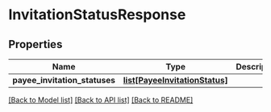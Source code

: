 # InvitationStatusResponse

## Properties
Name | Type | Description | Notes
------------ | ------------- | ------------- | -------------
**payee_invitation_statuses** | [**list[PayeeInvitationStatus]**](PayeeInvitationStatus.md) |  | 

[[Back to Model list]](../README.md#documentation-for-models) [[Back to API list]](../README.md#documentation-for-api-endpoints) [[Back to README]](../README.md)


